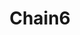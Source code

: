 ---
title: Chain6
date: 
draft: false

# descripcion
description : Pulsera en plata 925. No regulable

materials: Plata 925

color: 

dimensions: Largo 18,5 no regulable

code: 03-09-0865

type: "Pulseras"

categories: []

price: $27.910,00

price_eftvo: $23.720,00

# Images
# first image will be shown in the product page
images:
  # - image: "images/path_to_image"
  # La ubicacion de las imagenes es imagenes/Pulseras/Pulseras.Plata/03-09-0865-chain6
  - image: "./images/pulseras/plata/03-09-0865-chain6_a.jpg"
  - image: "./images/pulseras/plata/03-09-0865-chain6_b.jpg"
---